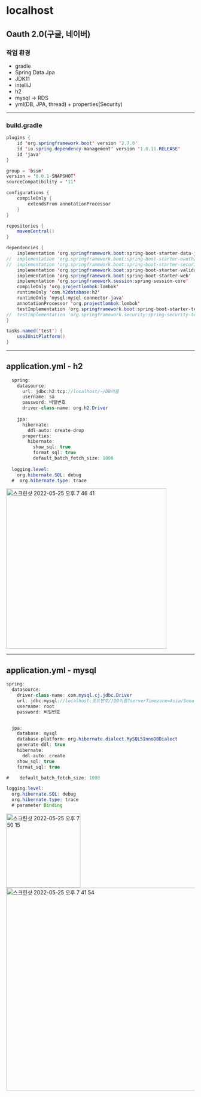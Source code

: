 # localhost
## Oauth 2.0(구글, 네이버)

### 작업 환경
- gradle
- Spring Data Jpa
- JDK11
- intelliJ
- h2
- mysql -> RDS
- yml(DB, JPA, thread) + properties(Security)
***

### build.gradle

```java
plugins {
	id 'org.springframework.boot' version '2.7.0'
	id 'io.spring.dependency-management' version '1.0.11.RELEASE'
	id 'java'
}

group = 'bssm'
version = '0.0.1-SNAPSHOT'
sourceCompatibility = '11'

configurations {
	compileOnly {
		extendsFrom annotationProcessor
	}
}

repositories {
	mavenCentral()
}

dependencies {
	implementation 'org.springframework.boot:spring-boot-starter-data-jpa'
//	implementation 'org.springframework.boot:spring-boot-starter-oauth2-client'
//	implementation 'org.springframework.boot:spring-boot-starter-security'
	implementation 'org.springframework.boot:spring-boot-starter-validation'
	implementation 'org.springframework.boot:spring-boot-starter-web'
	implementation 'org.springframework.session:spring-session-core'
	compileOnly 'org.projectlombok:lombok'
	runtimeOnly 'com.h2database:h2'
	runtimeOnly 'mysql:mysql-connector-java'
	annotationProcessor 'org.projectlombok:lombok'
	testImplementation 'org.springframework.boot:spring-boot-starter-test'
//	testImplementation 'org.springframework.security:spring-security-test'
}

tasks.named('test') {
	useJUnitPlatform()
}
```

***

## application.yml - h2
```java
  spring:
    datasource:
      url: jdbc:h2:tcp://localhost/~/DB이름
      username: sa
      password: 비밀번호
      driver-class-name: org.h2.Driver
    
    jpa:
      hibernate:
        ddl-auto: create-drop
      properties:
        hibernate:
          show_sql: true
          format_sql: true
          default_batch_fetch_size: 1000
  
  logging.level:
    org.hibernate.SQL: debug
  #  org.hibernate.type: trace
  ```
  <img width="428" alt="스크린샷 2022-05-25 오후 7 46 41" src="https://user-images.githubusercontent.com/94087228/170245190-3aabeaa3-de7d-4195-9c0f-540ff474f9d6.png">
  
***

## application.yml - mysql
```java
spring:
  datasource:
    driver-class-name: com.mysql.cj.jdbc.Driver
    url: jdbc:mysql://localhost:포트번호//DB이름?serverTimezone=Asia/Seoul&characterEncoding=UTF-8
    username: root
    password: 비밀번호


  jpa:
    database: mysql
    database-platform: org.hibernate.dialect.MySQL5InnoDBDialect
    generate-ddl: true
    hibernate:
      ddl-auto: create
    show_sql: true
    format_sql: true

#    default_batch_fetch_size: 1000

logging.level:
  org.hibernate.SQL: debug
  org.hibernate.type: trace
  # parameter Binding
```
<img width="198" alt="스크린샷 2022-05-25 오후 7 50 15" src="https://user-images.githubusercontent.com/94087228/170245775-89f07e9d-5fd8-4c31-ac28-8eb2e6103857.png"> <img width="542" alt="스크린샷 2022-05-25 오후 7 41 54" src="https://user-images.githubusercontent.com/94087228/170244276-d81f91ad-09a9-47c8-baba-df8d74520d41.png">

